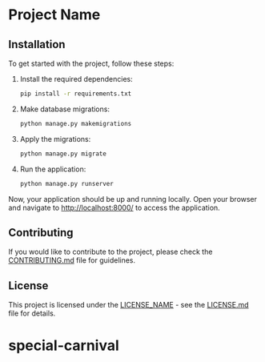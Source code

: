 # Project Name

## Installation

To get started with the project, follow these steps:

1. Install the required dependencies:

    ```bash
    pip install -r requirements.txt
    ```

2. Make database migrations:

    ```bash
    python manage.py makemigrations
    ```

3. Apply the migrations:

    ```bash
    python manage.py migrate
    ```

4. Run the application:

    ```bash
    python manage.py runserver
    ```

Now, your application should be up and running locally. Open your browser and navigate to [http://localhost:8000/](http://localhost:8000/) to access the application.

## Contributing

If you would like to contribute to the project, please check the [CONTRIBUTING.md](CONTRIBUTING.md) file for guidelines.

## License

This project is licensed under the [LICENSE_NAME](LICENSE) - see the [LICENSE.md](LICENSE.md) file for details.
# special-carnival
